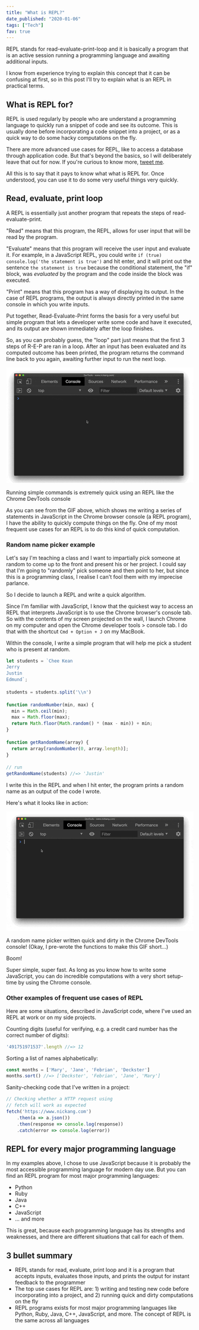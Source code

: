 ```yaml
---
title: "What is REPL?"
date_published: "2020-01-06"
tags: ["Tech"]
fav: true
---
```


REPL stands for read-evaluate-print-loop and it is basically a program that is an active session running a programming language and awaiting additional inputs.

I know from experience trying to explain this concept that it can be confusing at first, so in this post I'll try to explain what is an REPL in practical terms.

## What is REPL for?

REPL is used regularly by people who are understand a programming language to quickly run a snippet of code and see its outcome. This is usually done before incorporating a code snippet into a project, or as a quick way to do some hacky computations on the fly.

There are more advanced use cases for REPL, like to access a database through application code. But that's beyond the basics, so I will deliberately leave that out for now. If you're curious to know more, [tweet me](https://twitter.com/nickang).

All this is to say that it pays to know what what is REPL for. Once understood, you can use it to do some very useful things very quickly.

## Read, evaluate, print loop

A REPL is essentially just another program that repeats the steps of read-evaluate-print.

"Read" means that this program, the REPL, allows for user input that will be read by the program.

"Evaluate" means that this program will receive the user input and evaluate it. For example, in a JavaScript REPL, you could write `if (true) console.log('the statement is true')` and hit enter, and it will print out the sentence `the statement is true` because the conditional statement, the "if" block, was _evaluated_ by the program and the code inside the block was executed.

"Print" means that this program has a way of displaying its output. In the case of REPL programs, the output is always directly printed in the same console in which you write inputs.

Put together, Read-Evaluate-Print forms the basis for a very useful but simple program that lets a developer write some code and have it executed, and its output are shown immediately after the loop finishes.

So, as you can probably guess, the "loop" part just means that the first 3 steps of R-E-P are ran in a loop. After an input has been evaluated and its computed outcome has been printed, the program returns the command line back to you again, awaiting further input to run the next loop.

![you can use REPL directly in the chrome browser's console to run quick computations](images/nick-ang-repl-example-compressed.gif)

Running simple commands is extremely quick using an REPL like the Chrome DevTools console

As you can see from the GIF above, which shows me writing a series of statements in JavaScript in the Chrome browser console (a REPL program), I have the ability to quickly compute things on the fly. One of my most frequent use cases for an REPL is to do this kind of quick computation.

### Random name picker example

Let's say I'm teaching a class and I want to impartially pick someone at random to come up to the front and present his or her project. I could say that I'm going to "randomly" pick someone and then point to her, but since this is a programming class, I realise I can't fool them with my imprecise parlance.

So I decide to launch a REPL and write a quick algorithm.

Since I'm familiar with JavaScript, I know that the quickest way to access an REPL that interprets JavaScript is to use the Chrome browser's console tab. So with the contents of my screen projected on the wall, I launch Chrome on my computer and open the Chrome developer tools > console tab. I do that with the shortcut `Cmd + Option + J` on my MacBook.

Within the console, I write a simple program that will help me pick a student who is present at random.

```js
let students = `Chee Kean
Jerry
Justin
Edmund`;

students = students.split('\\n')

function randomNumber(min, max) {
  min = Math.ceil(min);
  max = Math.floor(max);
  return Math.floor(Math.random() * (max - min)) + min;
}

function getRandomName(array) {
  return array[randomNumber(0, array.length)];
}

// run
getRandomName(students) //=> 'Justin'
```

I write this in the REPL and when I hit enter, the program prints a random name as an output of the code I wrote.

Here's what it looks like in action:

![you can use REPL directly in the chrome browser's console to run computations that involve new functions too](images/nick-ang-repl-example-random-name-picker-compressed.gif)

A random name picker written quick and dirty in the Chrome DevTools console! (Okay, I pre-wrote the functions to make this GIF short...)

Boom!

Super simple, super fast. As long as you know how to write some JavaScript, you can do incredible computations with a very short setup-time by using the Chrome console.

### Other examples of frequent use cases of REPL

Here are some situations, described in JavaScript code, where I've used an REPL at work or on my side projects.

Counting digits (useful for verifying, e.g. a credit card number has the correct number of digits):

```js
'491751971537'.length //=> 12
```

Sorting a list of names alphabetically:

```js
const months = ['Mary', 'Jane', 'Febrian', 'Deckster']
months.sort() //=> ['Deckster', 'Febrian', 'Jane', 'Mary']
```

Sanity-checking code that I've written in a project:

```js
// Checking whether a HTTP request using
// fetch will work as expected
fetch('https://www.nickang.com')
	.then(a => a.json())
	.then(response => console.log(response))
	.catch(error => console.log(error))
```

## REPL for every major programming language

In my examples above, I chose to use JavaScript because it is probably the most accessible programming language for modern day use. But you can find an REPL program for most major programming languages:

- Python
- Ruby
- Java
- C++
- JavaScript
- ... and more

This is great, because each programming language has its strengths and weaknesses, and there are different situations that call for each of them.

## 3 bullet summary

- REPL stands for read, evaluate, print loop and it is a program that accepts inputs, evaluates those inputs, and prints the output for instant feedback to the programmer
- The top use cases for REPL are: 1) writing and testing new code before incorporating into a project, and 2) running quick and dirty computations on the fly
- REPL programs exists for most major programming languages like Python, Ruby, Java, C++, JavaScript, and more. The concept of REPL is the same across all languages

